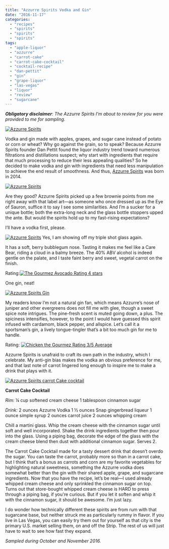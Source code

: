 ```yaml
---
title: "Azzurre Spirits Vodka and Gin"
date: "2016-11-17"
categories:
  - "recipes"
  - "spirits"
  - "spirits"
  - "spirits"
tags:
  - "apple-liquor"
  - "azzurre"
  - "carrot-cake"
  - "carrot-cake-cocktail"
  - "cocktail-recipe"
  - "dan-pettit"
  - "gin"
  - "grape-liquor"
  - "las-vegas"
  - "liquor"
  - "review"
  - "sugarcane"
---
```


**_Obligatory disclaimer_**_: The Azzurre Spirits I’m about to review for you were provided to me for sampling._

[![Azzurre Spirits](http://s3.amazonaws.com/thegourmez-wpmedia/2016/11/AzzurreSpirits-002-498x500.jpg)](http://s3.amazonaws.com/thegourmez-wpmedia/2016/11/AzzurreSpirits-002.jpg)

Vodka and gin made with apples, grapes, and sugar cane instead of potato or corn or wheat? Why go against the grain, so to speak? Because Azzurre Spirits founder Dan Pettit found the liquor industry trend toward numerous filtrations and distillations suspect; why start with ingredients that require that much processing to reduce their less appealing qualities? So he decided to make vodka and gin with ingredients that need less manipulation to achieve the end result of smoothness. And thus, [Azzurre Spirits](http://www.azzurrespirits.com/home) was born in 2014.

[![Azzurre Spirits](http://s3.amazonaws.com/thegourmez-wpmedia/2016/11/AzzurreSpirits-004-333x500.jpg)](http://s3.amazonaws.com/thegourmez-wpmedia/2016/11/AzzurreSpirits-004.jpg)

Are they good? Azzurre Spirits picked up a few brownie points from me right away with that label art—as someone who once dressed up as the Eye of Sauron, suffice it to say I see some similarities. And I’m a sucker for a unique bottle; both the extra-long neck and the glass bottle stoppers upped the ante. But would the spirits hold up to my fast-rising expectations?

I’ll have a vodka first, please.




<div class="caption">

[![Azzurre Spirits](http://s3.amazonaws.com/thegourmez-wpmedia/2016/11/AzzurreSpirits-007-368x500.jpg)](http://s3.amazonaws.com/thegourmez-wpmedia/2016/11/AzzurreSpirits-007.jpg) Yes, I am showing off my triple shot glass again.</div>


It has a soft, berry bubblegum nose. Tasting it makes me feel like a Care Bear, riding a cloud in a balmy breeze. The 40% ABV alcohol is indeed gentle on the palate, and I taste faint berry and sweet, vegetal carrot on the finish.

Rating:[![The Gourmez Avocado Rating 4 stars](http://s3.amazonaws.com/thegourmez-wpmedia/2009/05/rating_avocado1.gif)](http://s3.amazonaws.com/thegourmez-wpmedia/2009/05/rating_avocado1.gif)

One gin, neat!

[![Azzurre Spirits Gin](http://s3.amazonaws.com/thegourmez-wpmedia/2016/11/AzzurreSpirits-009-500x439.jpg)](http://s3.amazonaws.com/thegourmez-wpmedia/2016/11/AzzurreSpirits-009.jpg)

My readers know I’m not a natural gin fan, which means Azzurre’s nose of juniper and other evergreens does not fill me with glee, though a sweet spice note intrigues. The pine-fresh scent is muted going down, a plus. The spiciness intensifies, however, to the point I would have guessed this spirit infused with cardamom, black pepper, and allspice. Let’s call it a sportsman’s gin, a lively tongue-tingler that’s a bit too much gin for me to handle.

Rating: [![Chicken the Gourmez Rating 3/5 Average](http://s3.amazonaws.com/thegourmez-wpmedia/2009/02/rating_chicken11.gif)](http://s3.amazonaws.com/thegourmez-wpmedia/2009/02/rating_chicken11.gif)

Azzurre Spirits is unafraid to craft its own path in the industry, which I celebrate. My anti-gin bias makes the vodka an obvious preference for me, and that last note of carrot lingered long enough to inspire me to make a drink that plays with it.

[![Azzurre Spirits carrot Cake cocktail](http://s3.amazonaws.com/thegourmez-wpmedia/2016/11/AzzurreSpirits-012-493x500.jpg)](http://s3.amazonaws.com/thegourmez-wpmedia/2016/11/AzzurreSpirits-012.jpg)

**Carrot Cake Cocktail**

_Rim:_ ¼ cup softened cream cheese 1 tablespoon cinnamon sugar

_Drink:_ 2 ounces Azzurre Vodka 1 ½ ounces Snap gingerbread liqueur 1 ounce simple syrup 2 ounces carrot juice 2 ounces whipping cream

Chill a martini glass. Whip the cream cheese with the cinnamon sugar until soft and well incorporated. Shake the drink ingredients together then pour into the glass. Using a piping bag, decorate the edge of the glass with the cream cheese blend then dust with additional cinnamon sugar. Serves 2.

The Carrot Cake Cocktail made for a tasty dessert drink that doesn’t overdo the sugar. You can taste the carrot, probably more so than in a carrot cake, but I think that’s a bonus as carrots and corn are my favorite vegetables for highlighting natural sweetness, something the Azzurre vodka does somewhat better than the gin with their shared apple, grape, and sugarcane ingredients. Now that you have the recipe, let’s be real—I used already whipped cream cheese and only sprinkled the cinnamon sugar on top. Turns out that store-bought whipped cream cheese is HARD to press through a piping bag, if you're curious. But if you let it soften and whip it with the cinnamon sugar, it should be awesome. I’m just lazy.

I do wonder how technically different these spirits are from rum with that sugarcane base, but neither struck me as particularly rummy in flavor. If you live in Las Vegas, you can easily try them out for yourself as that city is the primary U.S. market selling them, on and off the Strip. The rest of us will just have to wait to see how fast they expand.

_Sampled during October and November 2016._

